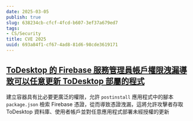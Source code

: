 ```yaml
---
date: 2025-03-05
publish: true
slug: 638234cb-cfcf-4fcd-b607-3ef37a679ed7
tags:
- CS/Security
title: CVE 2025
uuid: 693a84f1-cf67-4ad8-81d6-98cde3619171
---
```

## [ToDesktop 的 Firebase 服務管理員帳戶權限洩漏導致可以任意更新 ToDesktop 部屬的程式](https://kibty.town/blog/todesktop/)

建立容器具有比必要更廣泛的權限，允許 `postinstall` 應用程式中的腳本 `package.json` 檢索 Firebase 憑證，從而導致憑證洩漏，這將允許攻擊者存取 ToDesktop 資料庫、使用者帳戶並對任意應用程式部署未經授權的更新
